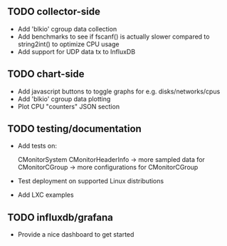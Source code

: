 ## TODO collector-side

- Add 'blkio' cgroup data collection
- Add benchmarks to see if fscanf() is actually slower compared to string2int() to optimize CPU usage
- Add support for UDP data tx to InfluxDB

## TODO chart-side

- Add javascript buttons to toggle graphs for e.g. disks/networks/cpus
- Add 'blkio' cgroup data plotting
- Plot CPU "counters" JSON section

## TODO testing/documentation

- Add tests on:
 
   CMonitorSystem
   CMonitorHeaderInfo
   -> more sampled data for CMonitorCGroup
   -> more configurations for CMonitorCGroup

- Test deployment on supported Linux distributions
- Add LXC examples

## TODO influxdb/grafana

- Provide a nice dashboard to get started
